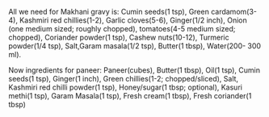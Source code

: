 All we need for Makhani gravy is:
Cumin seeds(1 tsp), Green cardamom(3-4), Kashmiri red chillies(1-2), Garlic cloves(5-6), Ginger(1/2 inch), Onion (one medium sized; roughly chopped), tomatoes(4-5 medium sized; chopped), Coriander powder(1 tsp), Cashew nuts(10-12), Turmeric powder(1/4 tsp), Salt,Garam masala(1/2 tsp), Butter(1 tbsp), Water(200- 300 ml).

Now ingredients for paneer:
Paneer(cubes), Butter(1 tbsp), Oil(1 tsp), Cumin seeds(1 tsp), Ginger(1 inch), Green chillies(1-2; chopped/sliced), Salt, Kashmiri red chilli powder(1 tsp), Honey/sugar(1 tbsp; optional), Kasuri methi(1 tsp), Garam Masala(1 tsp), Fresh cream(1 tbsp), Fresh coriander(1 tbsp)